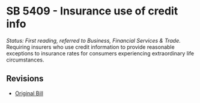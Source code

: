 # SB 5409 - Insurance use of credit info
*Status: First reading, referred to Business, Financial Services & Trade.*
Requiring insurers who use credit information to provide reasonable exceptions to insurance rates for consumers experiencing extraordinary life circumstances.

## Revisions
* [Original Bill](1/)
